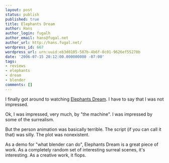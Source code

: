 ```yaml
---
layout: post
status: publish
published: true
title: Elephants Dream
author: Hans
author_login: fugalh
author_email: hans@fugal.net
author_url: http://hans.fugal.net/
wordpress_id: 667
wordpress_url: urn:uuid:eb3d0105-587b-4b6f-8c01-9626ef55270b
date: '2006-07-15 20:12:00.000000000 -07:00'
tags:
- reviews
- elephants
- dream
- blender
comments: []
---
```

<p>I finally got around to watching <a href="http://www.elephantsdream.org/">Elephants Dream</a>. I have to say that I was not impressed.</p>

<p>Ok, I was impressed, very much, by "the machine". I was impressed by some of the surrealism. </p>

<p>But the person animation was basically terrible.  The script (if you can call it that) was silly. The plot was nonexistent. </p>

<p>As a demo for "what blender can do", Elephants Dream is a great piece of work. As a completely random set of interesting surreal scenes, it's interesting. As a creative work, it flops.</p>
